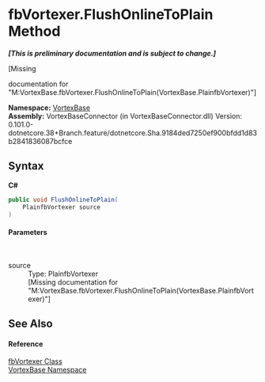 # fbVortexer.FlushOnlineToPlain Method 
 _**\[This is preliminary documentation and is subject to change.\]**_

\[Missing <summary> documentation for "M:VortexBase.fbVortexer.FlushOnlineToPlain(VortexBase.PlainfbVortexer)"\]

**Namespace:**&nbsp;<a href="N_VortexBase.md">VortexBase</a><br />**Assembly:**&nbsp;VortexBaseConnector (in VortexBaseConnector.dll) Version: 0.101.0-dotnetcore.38+Branch.feature/dotnetcore.Sha.9184ded7250ef900bfdd1d83b2841836087bcfce

## Syntax

**C#**<br />
``` C#
public void FlushOnlineToPlain(
	PlainfbVortexer source
)
```


#### Parameters
&nbsp;<dl><dt>source</dt><dd>Type: PlainfbVortexer<br />\[Missing <param name="source"/> documentation for "M:VortexBase.fbVortexer.FlushOnlineToPlain(VortexBase.PlainfbVortexer)"\]</dd></dl>

## See Also


#### Reference
<a href="T_VortexBase_fbVortexer.md">fbVortexer Class</a><br /><a href="N_VortexBase.md">VortexBase Namespace</a><br />